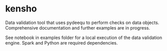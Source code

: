 # kensho

Data validation tool that uses pydeequ to perform checks on data objects. Comprehensive documentation and further examples are in progress.

See notebook in examples folder for a local execution of the data validation engine. Spark and Python are required dependencies.